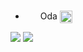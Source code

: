 ### 

- <img src="https://cdn.discordapp.com/attachments/851579450977681448/852029724854452234/722517486372913204.png" width="20" height="15" align="center" > Oda <img src="https://cdn.discordapp.com/attachments/851579450977681448/852027782967066674/tenor.gif" width="20" height="20" align="center">

<img src="https://github-readme-stats.vercel.app/api?username=Pachone&&show_icons=true&hide_border=true&title_color=3399ff&icon_color=3399ff&text_color=fff&bg_color=0D1117&hide=prs">

<img src="https://github-readme-stats.vercel.app/api/top-langs/?username=Pachone&layout=compact&bg_color=0D1117&hide_border=true&title_color=fff">
